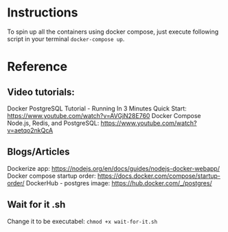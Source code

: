 # Instructions
To spin up all the containers using docker compose, just execute following script in your terminal `docker-compose up`.

# Reference

## Video tutorials:
Docker PostgreSQL Tutorial - Running In 3 Minutes Quick Start: https://www.youtube.com/watch?v=AVGjN28E760
Docker Compose Node.js, Redis, and PostgreSQL: https://www.youtube.com/watch?v=aetqo2nkQcA


## Blogs/Articles
Dockerize app: https://nodejs.org/en/docs/guides/nodejs-docker-webapp/
Docker compose startup order: https://docs.docker.com/compose/startup-order/
DockerHub - postgres image: https://hub.docker.com/_/postgres/

## Wait for it .sh
Change it to be executabel: `chmod +x wait-for-it.sh`